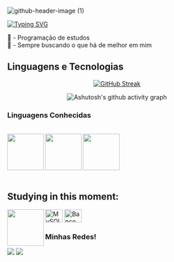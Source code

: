 ![github-header-image (1)](https://github.com/Vinicius-Eira/Vinicius-Eira/assets/161368325/49b7519a-69c6-4642-aa59-1a6f16e9640e)


[![Typing SVG](https://readme-typing-svg.demolab.com?font=Fira+Code&size=24&duration=3000&pause=1000&color=F7F7F7&center=falso&vCenter=falso&repeat=verdadeiro&random=falso&width=500&lines=Seja+muito+bem-vindo+ao+meu+perfil)](https://git.io/typing-svg)

🐍 - Programação de estudos <br>
🧠 - Sempre buscando o que há de melhor em mim

## Linguagens e Tecnologias

<div align="center">
  
[![GitHub Streak](https://streak-stats.demolab.com?user=Vinicius-Eira&theme=shadow-blue&hide_border=falso&locale=pt_BR&card_width=900&card_height=200)](https://git.io/streak-stats)

</div>

<div align="center">

![Ashutosh's github activity graph](https://ssr-contributions-svg.vercel.app/_/Vinicius-Eira?chart=3dbar&gap=0.6&scale=2&flatten=2&animation=wave&animation_duration=1&animation_delay=0.05&animation_amplitude=20&animation_frequency=0.5&animation_wave_center=10_0&format=svg&weeks=30&theme=blue&dark=true) 

</div>

### Linguagens Conhecidas

<br>
    
<div align="left"> 
<img align="left" height="84" width="84" src="https://github.com/Vinicius-Eira/Vinicius-Eira/assets/161368325/ce70ea30-ae71-4669-a3f1-d5b36ddc7d35">

<img align="left" height="84" width="84" src="https://github.com/Vinicius-Eira/Vinicius-Eira/assets/161368325/fcf95457-b651-4994-9ee2-bad4612f38d8">

<img align="left" height="84" width="84" src="https://github.com/Vinicius-Eira/Vinicius-Eira/assets/161368325/d093c9c5-56d0-4720-9fc6-58f7d29cbf32">

</div>

<br>
<br> 
<br>
<br>
<br>
<br> 


<h2 align="left"> Studying in this moment: </h2>

<div style="display: inline_block">
 <img align="left" height="84" width="84" src="https://github.com/Vinicius-Eira/Vinicius-Eira/assets/161368325/cf9c0228-0393-4ff6-98ee-b756bc7f58f7">
  
  <img align="center" alt="MySQL" height="30" width="40" src="https://cdn.jsdelivr.net/gh/devicons/devicon/icons/mysql/mysql-original.svg">
  <img align="center" alt="Banco de Dados" height="30" width="40" src="https://cdn.jsdelivr.net/gh/devicons/devicon/icons/postgresql/postgresql-original.svg">
</div> 


 
### Minhas Redes!
 
<div> 
   <a href="mailto:viniciusantos.eira@gmail.com" target="_blank"><img src="https://img.shields.io/badge/-📧%20Gmail-%23333?style=for-the-badge&logo=gmail&logoColor=white"></a>
   <a href="https://www.linkedin.com/in/vinícius-eira/" target="_blank"><img src="https://img.shields.io/badge/-🔗%20LinkedIn-%230077B5?style=for-the-badge&logo=linkedin&logoColor=white"></a>
</div>


